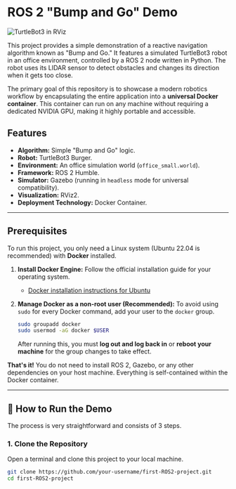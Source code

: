 # ROS 2 "Bump and Go" Demo

![TurtleBot3 in RViz](https://www.robotis.us/images/product/turtlebot3/turtlebot3_friends.png)

This project provides a simple demonstration of a reactive navigation algorithm known as "Bump and Go." It features a simulated TurtleBot3 robot in an office environment, controlled by a ROS 2 node written in Python. The robot uses its LIDAR sensor to detect obstacles and changes its direction when it gets too close.

The primary goal of this repository is to showcase a modern robotics workflow by encapsulating the entire application into a **universal Docker container**. This container can run on any machine without requiring a dedicated NVIDIA GPU, making it highly portable and accessible.

## Features

- **Algorithm:** Simple "Bump and Go" logic.
- **Robot:** TurtleBot3 Burger.
- **Environment:** An office simulation world (`office_small.world`).
- **Framework:** ROS 2 Humble.
- **Simulator:** Gazebo (running in `headless` mode for universal compatibility).
- **Visualization:** RViz2.
- **Deployment Technology:** Docker Container.

---

## Prerequisites

To run this project, you only need a Linux system (Ubuntu 22.04 is recommended) with **Docker** installed.

1.  **Install Docker Engine:**
    Follow the official installation guide for your operating system.
    - [Docker installation instructions for Ubuntu](https://docs.docker.com/engine/install/ubuntu/)

2.  **Manage Docker as a non-root user (Recommended):**
    To avoid using `sudo` for every Docker command, add your user to the `docker` group.
    ```bash
    sudo groupadd docker
    sudo usermod -aG docker $USER
    ```
    After running this, you must **log out and log back in** or **reboot your machine** for the group changes to take effect.

**That's it!** You do not need to install ROS 2, Gazebo, or any other dependencies on your host machine. Everything is self-contained within the Docker container.

---

## 🚀 How to Run the Demo

The process is very straightforward and consists of 3 steps.

### 1. Clone the Repository

Open a terminal and clone this project to your local machine.

```bash
git clone https://github.com/your-username/first-ROS2-project.git
cd first-ROS2-project
